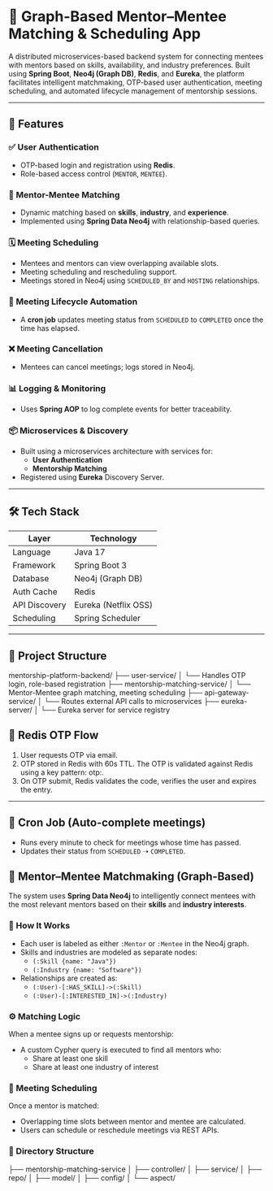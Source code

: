 # 🧠 Graph-Based Mentor–Mentee Matching & Scheduling App

A distributed microservices-based backend system for connecting mentees with mentors based on skills, availability, and industry preferences. Built using **Spring Boot**, **Neo4j (Graph DB)**, **Redis**, and **Eureka**, the platform facilitates intelligent matchmaking, OTP-based user authentication, meeting scheduling, and automated lifecycle management of mentorship sessions.

---

## 🚀 Features

### ✅ User Authentication
- OTP-based login and registration using **Redis**.
- Role-based access control (`MENTOR`, `MENTEE`).

### 🤝 Mentor-Mentee Matching
- Dynamic matching based on **skills**, **industry**, and **experience**.
- Implemented using **Spring Data Neo4j** with relationship-based queries.

### 🗓️ Meeting Scheduling
- Mentees and mentors can view overlapping available slots.
- Meeting scheduling and rescheduling support.
- Meetings stored in Neo4j using `SCHEDULED_BY` and `HOSTING` relationships.

### 🔁 Meeting Lifecycle Automation
- A **cron job** updates meeting status from `SCHEDULED` to `COMPLETED` once the time has elapsed.

### ❌ Meeting Cancellation
- Mentees can cancel meetings; logs stored in Neo4j.

### 📊 Logging & Monitoring
- Uses **Spring AOP** to log complete events for better traceability.

### 📦 Microservices & Discovery
- Built using a microservices architecture with services for:
  - **User Authentication**
  - **Mentorship Matching**
- Registered using **Eureka** Discovery Server.

---

## 🛠 Tech Stack

| Layer              | Technology                                     |
|--------------------|------------------------------------------------|
| Language           | Java 17                                        |
| Framework          | Spring Boot 3                                  |	
| Database           | Neo4j (Graph DB)                               |
| Auth Cache         | Redis                                          |
| API Discovery      | Eureka (Netflix OSS)                           |
| Scheduling         | Spring Scheduler                               |


---

## 📁 Project Structure

mentorship-platform-backend/
├── user-service/
│ └── Handles OTP login, role-based registration
├── mentorship-matching-service/
│ └── Mentor-Mentee graph matching, meeting scheduling
├── api-gateway-service/
│ └── Routes external API calls to microservices
├── eureka-server/
│ └── Eureka server for service registry

## 🔐 Redis OTP Flow

1. User requests OTP via email.
2. OTP stored in Redis with 60s TTL. The OTP is validated against Redis using a key pattern: otp:<email>.
3. On OTP submit, Redis validates the code, verifies the user and expires the entry.

---

## 🔄 Cron Job (Auto-complete meetings)

- Runs every minute to check for meetings whose time has passed.
- Updates their status from `SCHEDULED` ➝ `COMPLETED`.


## 🧠 Mentor–Mentee Matchmaking (Graph-Based)

The system uses **Spring Data Neo4j** to intelligently connect mentees with the most relevant mentors based on their **skills** and **industry interests**.

### 🧩 How It Works

- Each user is labeled as either `:Mentor` or `:Mentee` in the Neo4j graph.
- Skills and industries are modeled as separate nodes:
  - `(:Skill {name: "Java"})`
  - `(:Industry {name: "Software"})`
- Relationships are created as:
  - `(:User)-[:HAS_SKILL]->(:Skill)`
  - `(:User)-[:INTERESTED_IN]->(:Industry)`

### ⚙️ Matching Logic

When a mentee signs up or requests mentorship:

- A custom Cypher query is executed to find all mentors who:
  - Share at least one skill
  - Share at least one industry of interest

### 📅 Meeting Scheduling

Once a mentor is matched:
- Overlapping time slots between mentor and mentee are calculated.
- Users can schedule or reschedule meetings via REST APIs.

### 📂 Directory Structure 

├── mentorship-matching-service
│   ├── controller/
│   ├── service/
│   ├── repo/
│   ├── model/
│   ├── config/
│   └── aspect/






